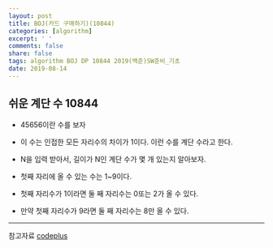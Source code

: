 ```yaml
---
layout: post
title: BOJ(카드 구매하기)(10844)
categories: [algorithm]
excerpt: ' '
comments: false
share: false
tags: algorithm BOJ DP 10844 2019(백준)SW준비_기초
date: 2019-08-14
---
```


## 쉬운 계단 수 10844

- 45656이란 수를 보자
- 이 수는 인접한 모든 자리수의 차이가 1이다. 이런 수를 계단 수라고 한다.

- N을 입력 받아서, 길이가 N인 계단 수가 몇 개 있는지 알아보자.
- 첫째 자리에 올 수 있는 수는 1~9이다.
- 첫째 자리수가 1이라면 둘 째 자리수는 0또는 2가 올 수 있다.
- 만약 첫째 자리수가 9라면 둘 째 자리수는 8만 올 수 있다.

---

참고자료
[codeplus](https://code.plus/course/32)
